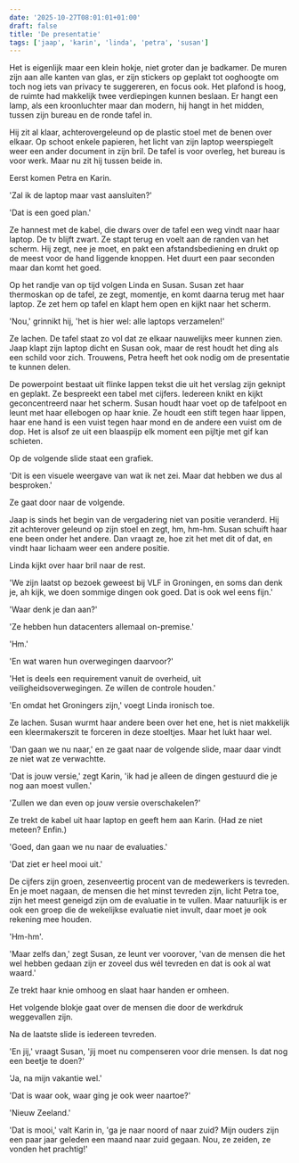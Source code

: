 ```yaml
---
date: '2025-10-27T08:01:01+01:00'
draft: false
title: 'De presentatie'
tags: ['jaap', 'karin', 'linda', 'petra', 'susan']
---
```


Het is eigenlijk maar een klein hokje, niet groter dan je badkamer. De muren zijn aan alle kanten van glas, er zijn stickers op geplakt tot ooghoogte om toch nog iets van privacy te suggereren, en focus ook. Het plafond is hoog, de ruimte had makkelijk twee verdiepingen kunnen beslaan. Er hangt een lamp, als een kroonluchter maar dan modern, hij hangt in het midden, tussen zijn bureau en de ronde tafel in.

Hij zit al klaar, achterovergeleund op de plastic stoel met de benen over elkaar. Op schoot enkele papieren, het licht van zijn laptop weerspiegelt weer een ander document in zijn bril. De tafel is voor overleg, het bureau is voor werk. Maar nu zit hij tussen beide in. 

Eerst komen Petra en Karin.

'Zal ik de laptop maar vast aansluiten?'

'Dat is een goed plan.'

Ze hannest met de kabel, die dwars over de tafel een weg vindt naar haar laptop. De tv blijft zwart. Ze stapt terug en voelt aan de randen van het scherm. Hij zegt, nee je moet, en pakt een afstandsbediening en drukt op de meest voor de hand liggende knoppen. Het duurt een paar seconden maar dan komt het goed.

Op het randje van op tijd volgen Linda en Susan. Susan zet haar thermoskan op de tafel, ze zegt, momentje, en komt daarna terug met haar laptop. Ze zet hem op tafel en klapt hem open en kijkt naar het scherm.

'Nou,' grinnikt hij, 'het is hier wel: alle laptops verzamelen!' 

Ze lachen. De tafel staat zo vol dat ze elkaar nauwelijks meer kunnen zien. Jaap klapt zijn laptop dicht en Susan ook, maar de rest houdt het ding als een schild voor zich. Trouwens, Petra heeft het ook nodig om de presentatie te kunnen delen.

De powerpoint bestaat uit flinke lappen tekst die uit het verslag zijn geknipt en geplakt. Ze bespreekt een tabel met cijfers. Iedereen knikt en kijkt geconcentreerd naar het scherm. Susan houdt haar voet op de tafelpoot en leunt met haar ellebogen op haar knie. Ze houdt een stift tegen haar lippen, haar ene hand is een vuist tegen haar mond en de andere een vuist om de dop. Het is alsof ze uit een blaaspijp elk moment een pijltje met gif kan schieten.

Op de volgende slide staat een grafiek.

'Dit is een visuele weergave van wat ik net zei. Maar dat hebben we dus al besproken.'

Ze gaat door naar de volgende.

Jaap is sinds het begin van de vergadering niet van positie veranderd. Hij zit achterover geleund op zijn stoel en zegt, hm, hm-hm. Susan schuift haar ene been onder het andere. Dan vraagt ze, hoe zit het met dit of dat, en vindt haar lichaam weer een andere positie.

Linda kijkt over haar bril naar de rest.

'We zijn laatst op bezoek geweest bij VLF in Groningen, en soms dan denk je, ah kijk, we doen sommige dingen ook goed. Dat is ook wel eens fijn.'

'Waar denk je dan aan?'

'Ze hebben hun datacenters allemaal on-premise.'

'Hm.'

'En wat waren hun overwegingen daarvoor?'

'Het is deels een requirement vanuit de overheid, uit veiligheidsoverwegingen. Ze willen de controle houden.'

'En omdat het Groningers zijn,' voegt Linda ironisch toe.

Ze lachen. Susan wurmt haar andere been over het ene, het is niet makkelijk een kleermakerszit te forceren in deze stoeltjes. Maar het lukt haar wel.

'Dan gaan we nu naar,' en ze gaat naar de volgende slide, maar daar vindt ze niet wat ze verwachtte.

'Dat is jouw versie,' zegt Karin, 'ik had je alleen de dingen gestuurd die je nog aan moest vullen.'

'Zullen we dan even op jouw versie overschakelen?'

Ze trekt de kabel uit haar laptop en geeft hem aan Karin. (Had ze niet meteen? Enfin.)

'Goed, dan gaan we nu naar de evaluaties.'

'Dat ziet er heel mooi uit.'

De cijfers zijn groen, zesenveertig procent van de medewerkers is tevreden. En je moet nagaan, de mensen die het minst tevreden zijn, licht Petra toe, zijn het meest geneigd zijn om de evaluatie in te vullen. Maar natuurlijk is er ook een groep die de wekelijkse evaluatie niet invult, daar moet je ook rekening mee houden.

'Hm-hm'.

'Maar zelfs dan,' zegt Susan, ze leunt ver voorover, 'van de mensen die het wel hebben gedaan zijn er zoveel dus wél tevreden en dat is ook al wat waard.'

Ze trekt haar knie omhoog en slaat haar handen er omheen.

Het volgende blokje gaat over de mensen die door de werkdruk weggevallen zijn.

Na de laatste slide is iedereen tevreden. 

'En jij,' vraagt Susan, 'jij moet nu compenseren voor drie mensen. Is dat nog een beetje te doen?'

'Ja, na mijn vakantie wel.'

'Dat is waar ook, waar ging je ook weer naartoe?'

'Nieuw Zeeland.'

'Dat is mooi,' valt Karin in, 'ga je naar noord of naar zuid? Mijn ouders zijn een paar jaar geleden een maand naar zuid gegaan. Nou, ze zeiden, ze vonden het prachtig!'